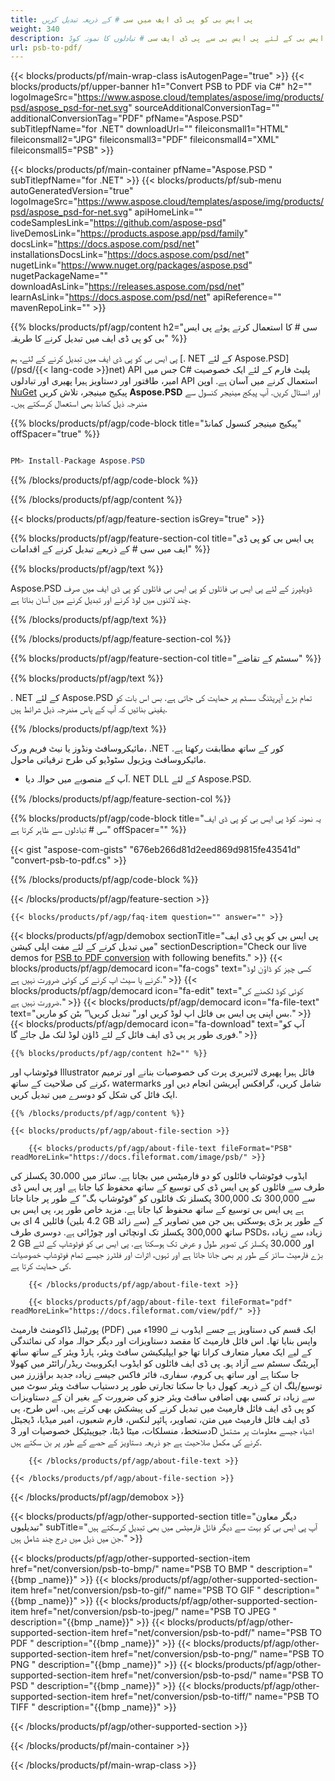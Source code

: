 ```yaml
---
title: پی ایس بی کو پی ڈی ایف میں سی # کے ذریعہ تبدیل کریں
weight: 340
description: پی ایس بی کے لئے پی ایس بی سے پی ڈی ایف سی # تبادلوں کا نمونہ کوڈ. VB.NET، ASP.net یا کسی بھی. NET کی بنیاد پر درخواست کے اندر پی ڈی ایف تبادلوں کے لئے بیچ پی ایس بی فائلوں کے لئے API مثال کوڈ کا استعمال کریں.
url: psb-to-pdf/
---
```


{{< blocks/products/pf/main-wrap-class isAutogenPage="true" >}}
{{< blocks/products/pf/upper-banner h1="Convert PSB to PDF via C#" h2="" logoImageSrc="https://www.aspose.cloud/templates/aspose/img/products/psd/aspose_psd-for-net.svg" sourceAdditionalConversionTag="" additionalConversionTag="PDF" pfName="Aspose.PSD" subTitlepfName="for .NET" downloadUrl="" fileiconsmall1="HTML" fileiconsmall2="JPG" fileiconsmall3="PDF" fileiconsmall4="XML" fileiconsmall5="PSB" >}}

{{< blocks/products/pf/main-container pfName="Aspose.PSD " subTitlepfName="for .NET" >}}
{{< blocks/products/pf/sub-menu autoGeneratedVersion="true" logoImageSrc="https://www.aspose.cloud/templates/aspose/img/products/psd/aspose_psd-for-net.svg" apiHomeLink="" codeSamplesLink="https://github.com/aspose-psd" liveDemosLink="https://products.aspose.app/psd/family" docsLink="https://docs.aspose.com/psd/net" installationsDocsLink="https://docs.aspose.com/psd/net" nugetLink="https://www.nuget.org/packages/aspose.psd" nugetPackageName="" downloadAsLink="https://releases.aspose.com/psd/net" learnAsLink="https://docs.aspose.com/psd/net" apiReference="" mavenRepoLink="" >}}

{{% blocks/products/pf/agp/content h2="سی # کا استعمال کرتے ہوئے پی ایس بی کو پی ڈی ایف میں تبدیل کرنے کا طریقہ" %}}

 پی ایس بی کو پی ڈی ایف میں تبدیل کرنے کے لئے، ہم
 [. NET کے لئے Aspose.PSD](/psd/{{< lang-code >}}net) 
 API جس میں C# پلیٹ فارم کے لئے ایک خصوصیت امیر، طاقتور اور دستاویز ہیرا پھیری اور تبادلوں API استعمال کرنے میں آسان ہے. اوپن
 [NuGet](https://www.nuget.org/packages/aspose.psd) 
 پیکیج مینیجر، تلاش کریں
 **Aspose.PSD** 
 اور انسٹال کریں. آپ پیکج مینیجر کنسول سے مندرجہ ذیل کمانڈ بھی استعمال کرسکتے ہیں۔

{{% blocks/products/pf/agp/code-block title="پیکیج مینیجر کنسول کمانڈ" offSpacer="true" %}}

```cs

PM> Install-Package Aspose.PSD

```

{{% /blocks/products/pf/agp/code-block %}}

{{% /blocks/products/pf/agp/content %}}

{{< blocks/products/pf/agp/feature-section isGrey="true" >}}

{{% blocks/products/pf/agp/feature-section-col title="پی ایس بی کو پی ڈی ایف میں سی # کے ذریعے تبدیل کرنے کے اقدامات" %}}

{{% blocks/products/pf/agp/text %}}

 Aspose.PSD ڈویلپرز کے لئے پی ایس بی فائلوں کو پی ایس بی فائلوں کو پی ڈی ایف میں صرف چند لائنوں میں لوڈ کرنے اور تبدیل کرنے میں آسان بناتا ہے.

{{% /blocks/products/pf/agp/text %}}

{{% /blocks/products/pf/agp/feature-section-col %}}

{{% blocks/products/pf/agp/feature-section-col title="سسٹم کے تقاضے" %}}

{{% blocks/products/pf/agp/text %}}

 . NET کے لئے Aspose.PSD تمام بڑے آپریٹنگ سسٹم پر حمایت کی جاتی ہے. بس اس بات کو یقینی بنائیں کہ آپ کے پاس مندرجہ ذیل شرائط ہیں.

{{% /blocks/products/pf/agp/text %}}

مائیکروسافٹ ونڈوز یا نیٹ فریم ورک، .NET کور کے ساتھ مطابقت رکھتا ہے.
مائیکروسافٹ ویژیول سٹوڈیو کی طرح ترقیاتی ماحول.
- آپ کے منصوبے میں حوالہ دیا. NET DLL کے لئے Aspose.PSD.

{{% /blocks/products/pf/agp/feature-section-col %}}

{{% blocks/products/pf/agp/code-block title="یہ نمونہ کوڈ پی ایس بی کو پی ڈی ایف سی # تبادلوں سے ظاہر کرتا ہے" offSpacer="" %}}

{{< gist "aspose-com-gists" "676eb266d81d2eed869d9815fe43541d" "convert-psb-to-pdf.cs" >}}

{{% /blocks/products/pf/agp/code-block %}}

{{< /blocks/products/pf/agp/feature-section >}}

    {{< blocks/products/pf/agp/faq-item question="" answer="" >}}
 

<!-- aboutfile Starts -->

{{< blocks/products/pf/agp/demobox sectionTitle="پی ایس بی کو پی ڈی ایف میں تبدیل کرنے کے لئے مفت اپلی کیشن" sectionDescription="Check our live demos for [PSB to PDF conversion](https://products.aspose.app/psd/conversion/psb-to-pdf) with following benefits." >}}
        {{< blocks/products/pf/agp/democard icon="fa-cogs" text="کسی چیز کو ڈاؤن لوڈ کرنے یا سیٹ اپ کرنے کی کوئی ضرورت نہیں ہے." >}}
        {{< blocks/products/pf/agp/democard icon="fa-edit" text="کوئی کوڈ لکھنے کی ضرورت نہیں ہے." >}}
        {{< blocks/products/pf/agp/democard icon="fa-file-text" text="بس اپنی پی ایس بی فائل اپ لوڈ کریں اور\" تبدیل کریں\” بٹن کو ماریں." >}}
        {{< blocks/products/pf/agp/democard icon="fa-download" text="آپ کو فوری طور پر پی ڈی ایف فائل کے لئے ڈاؤن لوڈ لنک مل جائے گا." >}}

    {{% blocks/products/pf/agp/content h2="" %}}

 فوٹوشاپ اور Illustrator فائل ہیرا پھیری لائبریری پرت کی خصوصیات بنانے اور ترمیم کرنے کی صلاحیت کے ساتھ، watermarks شامل کریں، گرافکس آپریشن انجام دیں اور ایک فائل کی شکل کو دوسرے میں تبدیل کریں.



    {{% /blocks/products/pf/agp/content %}}

    {{< blocks/products/pf/agp/about-file-section >}}

        {{< blocks/products/pf/agp/about-file-text fileFormat="PSB" readMoreLink="https://docs.fileformat.com/image/psb/" >}}
ایڈوب فوٹوشاپ فائلوں کو دو فارمیٹس میں بچاتا ہے. سائز میں 30،000 پکسلز کی طرف سے فائلوں کو پی ایس ڈی کی توسیع کے ساتھ محفوظ کیا جاتا ہے اور پی ایس ڈی سے 300,000 تک 300,000 پکسلز تک فائلوں کو “فوٹوشاپ بگ” کے طور پر جانا جاتا ہے پی ایس بی توسیع کے ساتھ محفوظ کیا جاتا ہے. مزید خاص طور پر، پی ایس بی فائلیں 4 ای بی (4.2 بلین GB سے زائد) کے طور پر بڑی ہوسکتی ہیں جن میں تصاویر کے ساتھ 300,000 پکسلز تک اونچائی اور چوڑائی ہے. دوسری طرف PSDs، زیادہ سے زیادہ 2 GB اور 30،000 پکسلز کی تصویر طول و عرض تک ہوسکتا ہے. پی ایس بی کو فوٹوشاپ کے لئے بڑے فارمیٹ سائز کے طور پر بھی جانا جاتا ہے اور تہوں، اثرات اور فلٹرز جیسے تمام فوٹوشاپ خصوصیات کی حمایت کرتا ہے.

        {{< /blocks/products/pf/agp/about-file-text >}}

        {{< blocks/products/pf/agp/about-file-text fileFormat="pdf" readMoreLink="https://docs.fileformat.com/view/pdf/" >}}
پورٹیبل ڈاکومنٹ فارمیٹ (PDF) ایک قسم کی دستاویز ہے جسے ایڈوب نے 1990ء میں واپس بنایا تھا۔ اس فائل فارمیٹ کا مقصد دستاویزات اور دیگر حوالہ مواد کی نمائندگی کے لیے ایک معیار متعارف کرانا تھا جو ایپلیکیشن سافٹ ویئر، ہارڈ ویئر کے ساتھ ساتھ آپریٹنگ سسٹم سے آزاد ہو۔ پی ڈی ایف فائلوں کو ایڈوب ایکروبیٹ ریڈر/رائٹر میں کھولا جا سکتا ہے اور ساتھ ہی کروم، سفاری، فائر فاکس جیسے زیادہ جدید براؤزرز میں توسیع/پلگ ان کے ذریعہ کھول دیا جا سکتا تجارتی طور پر دستیاب سافٹ ویئر سوٹ میں سے زیادہ تر کسی بھی اضافی سافٹ ویئر جزو کی ضرورت کے بغیر ان کے دستاویزات کو پی ڈی ایف فائل فارمیٹ میں تبدیل کرنے کی پیشکش بھی کرتے ہیں. اس طرح، پی ڈی ایف فائل فارمیٹ میں متن، تصاویر، ہائپر لنکس، فارم شعبوں، امیر میڈیا، ڈیجیٹل دستخط، منسلکات، میٹا ڈیٹا، جیوپیٹیکل خصوصیات اور 3D اشیاء جیسے معلومات پر مشتمل کرنے کی مکمل صلاحیت ہے جو ذریعہ دستاویز کے حصے کے طور پر بن سکتے ہیں.

        {{< /blocks/products/pf/agp/about-file-text >}}

    {{< /blocks/products/pf/agp/about-file-section >}}

{{< /blocks/products/pf/agp/demobox >}}

<!-- aboutfile Ends -->

{{< blocks/products/pf/agp/other-supported-section title="دیگر معاون تبدیلیوں" subTitle="آپ پی ایس بی کو بہت سے دیگر فائل فارمیٹس میں بھی تبدیل کرسکتے ہیں جن میں ذیل میں درج چند شامل ہیں." >}}

{{< blocks/products/pf/agp/other-supported-section-item href="net/conversion/psb-to-bmp/" name="PSB TO BMP " description="{{bmp _name}}" >}}
{{< blocks/products/pf/agp/other-supported-section-item href="net/conversion/psb-to-gif/" name="PSB TO GIF " description="{{bmp _name}}" >}}
{{< blocks/products/pf/agp/other-supported-section-item href="net/conversion/psb-to-jpeg/" name="PSB TO JPEG " description="{{bmp _name}}" >}}
{{< blocks/products/pf/agp/other-supported-section-item href="net/conversion/psb-to-pdf/" name="PSB TO PDF " description="{{bmp _name}}" >}}
{{< blocks/products/pf/agp/other-supported-section-item href="net/conversion/psb-to-png/" name="PSB TO PNG " description="{{bmp _name}}" >}}
{{< blocks/products/pf/agp/other-supported-section-item href="net/conversion/psb-to-psd/" name="PSB TO PSD " description="{{bmp _name}}" >}}
{{< blocks/products/pf/agp/other-supported-section-item href="net/conversion/psb-to-tiff/" name="PSB TO TIFF " description="{{bmp _name}}" >}}

{{< /blocks/products/pf/agp/other-supported-section >}}

{{< /blocks/products/pf/main-container >}}
    
{{< /blocks/products/pf/main-wrap-class >}}
